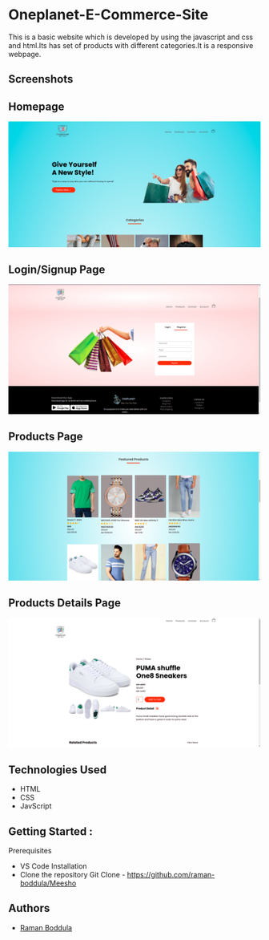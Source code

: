 # Oneplanet-E-Commerce-Site
This is a basic website which is developed by using the javascript and css and html.Its has set of products with different categories.It is a responsive webpage.

## Screenshots
## Homepage 
![App Screenshot](https://raw.githubusercontent.com/raman-boddula/Oneplanet-E-Commerce-Site/main/oneplanet_site.png)

## Login/Signup Page
![App Screenshot](https://raw.githubusercontent.com/raman-boddula/Oneplanet-E-Commerce-Site/main/login.png)

## Products Page
![App Screenshot](https://raw.githubusercontent.com/raman-boddula/Oneplanet-E-Commerce-Site/main/products.png)

## Products Details Page
![App Screenshot](https://raw.githubusercontent.com/raman-boddula/Oneplanet-E-Commerce-Site/main/product_details.png)

## Technologies Used

- HTML
- CSS
- JavScript

## Getting Started :

Prerequisites

- VS Code
  Installation
- Clone the repository
  Git Clone - https://github.com/raman-boddula/Meesho


## Authors

- [Raman Boddula](https://github.com/raman-boddula)
